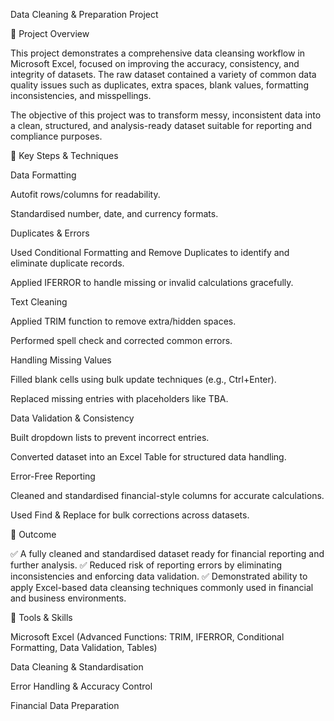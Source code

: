 Data Cleaning & Preparation Project


🔹 Project Overview

This project demonstrates a comprehensive data cleansing workflow in Microsoft Excel, focused on improving the accuracy, consistency, and integrity of datasets. 
The raw dataset contained a variety of common data quality issues such as duplicates, extra spaces, blank values, formatting inconsistencies, and misspellings.

The objective of this project was to transform messy, inconsistent data into a clean, structured, and analysis-ready dataset suitable for reporting and compliance purposes.

🔹 Key Steps & Techniques

Data Formatting

Autofit rows/columns for readability.

Standardised number, date, and currency formats.

Duplicates & Errors

Used Conditional Formatting and Remove Duplicates to identify and eliminate duplicate records.

Applied IFERROR to handle missing or invalid calculations gracefully.

Text Cleaning

Applied TRIM function to remove extra/hidden spaces.

Performed spell check and corrected common errors.

Handling Missing Values

Filled blank cells using bulk update techniques (e.g., Ctrl+Enter).

Replaced missing entries with placeholders like TBA.

Data Validation & Consistency

Built dropdown lists to prevent incorrect entries.

Converted dataset into an Excel Table for structured data handling.

Error-Free Reporting

Cleaned and standardised financial-style columns for accurate calculations.

Used Find & Replace for bulk corrections across datasets.

🔹 Outcome

✅ A fully cleaned and standardised dataset ready for financial reporting and further analysis.
✅ Reduced risk of reporting errors by eliminating inconsistencies and enforcing data validation.
✅ Demonstrated ability to apply Excel-based data cleansing techniques commonly used in financial and business environments.

🔹 Tools & Skills

Microsoft Excel (Advanced Functions: TRIM, IFERROR, Conditional Formatting, Data Validation, Tables)

Data Cleaning & Standardisation

Error Handling & Accuracy Control

Financial Data Preparation
